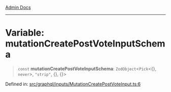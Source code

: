 [Admin Docs](/)

***

# Variable: mutationCreatePostVoteInputSchema

> `const` **mutationCreatePostVoteInputSchema**: `ZodObject`\<`Pick`\<\{\}, `never`\>, `"strip"`, \{\}, \{\}\>

Defined in: [src/graphql/inputs/MutationCreatePostVoteInput.ts:6](https://github.com/PalisadoesFoundation/talawa-api/blob/31af62eb801979353402f1e291e74768cd64d85c/src/graphql/inputs/MutationCreatePostVoteInput.ts#L6)
